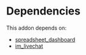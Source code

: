 # Dependencies

This addon depends on:

- [spreadsheet_dashboard](../../odoo-bringout-oca-ocb-spreadsheet_dashboard)
- [im_livechat](../../odoo-bringout-oca-ocb-im_livechat)
